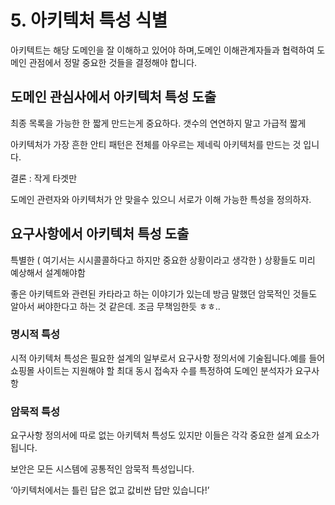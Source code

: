 # 5. 아키텍처 특성 식별

아키텍트는 해당 도메인을 잘 이해하고 있어야 하며,도메인 이해관계자들과 협력하여 도메인 관점에서 정말 중요한 것들을 결정해야 합니다.

## 도메인 관심사에서 아키텍처 특성 도출

최종 목록을 가능한 한 짧게 만드는게 중요하다. 갯수의 연연하지 말고 가급적 짧게

아키텍처가 가장 흔한 안티 패턴은 전체를 아우르는 제네릭 아키텍처를 만드는 것 입니다.

결론 : 작게 타겟만

도메인 관련자와 아키텍처가 안 맞을수 있으니 서로가 이해 가능한 특성을 정의하자.

## 요구사항에서 아키텍처 특성 도출

특별한 ( 여기서는 시시콜콜하다고 하지만 중요한 상황이라고 생각한 ) 상황들도 미리 예상해서 설계해야함

좋은 아키텍트와 관련된 카타라고 하는 이야기가 있는데 방금 말했던 암묵적인 것들도 알아서 써야한다고 하는 것 같은데. 조금 무책임한듯 ㅎㅎ..

### 명시적 특성

시적 아키텍처 특성은 필요한 설계의 일부로서 요구사항 정의서에 기술됩니다.예를 들어 쇼핑몰 사이트는 지원해야 할 최대 동시 접속자 수를 특정하여 도메인 분석자가 요구사항

### 암묵적 특성

요구사항 정의서에 따로 없는 아키텍처 특성도 있지만 이들은 각각 중요한 설계 요소가 됩니다.

보안은 모든 시스템에 공통적인 암묵적 특성입니다.

‘아키텍처에서는 틀린 답은 없고 값비싼 답만 있습니다!’
